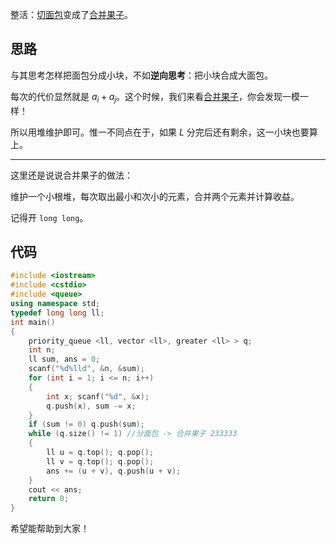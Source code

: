 整活：[切面包](https://www.luogu.com.cn/problem/AT_abc252_f)变成了[合并果子](https://www.luogu.com.cn/problem/P1090)。

## 思路

与其思考怎样把面包分成小块，不如**逆向思考**：把小块合成大面包。

每次的代价显然就是 $a_i + a_j$。这个时候，我们来看[合并果子](https://www.luogu.com.cn/problem/P1090)，你会发现一模一样！

所以用堆维护即可。惟一不同点在于，如果 $L$ 分完后还有剩余，这一小块也要算上。

---

这里还是说说合并果子的做法：

维护一个小根堆，每次取出最小和次小的元素，合并两个元素并计算收益。

记得开 `long long`。

## 代码

```cpp
#include <iostream>
#include <cstdio>
#include <queue>
using namespace std;
typedef long long ll;
int main()
{
	priority_queue <ll, vector <ll>, greater <ll> > q;
	int n;
	ll sum, ans = 0;
	scanf("%d%lld", &n, &sum);
	for (int i = 1; i <= n; i++)
	{
		int x; scanf("%d", &x);
		q.push(x), sum -= x;
	}
	if (sum != 0) q.push(sum);
	while (q.size() != 1) //分面包 -> 合并果子 233333
	{
		ll u = q.top(); q.pop();
		ll v = q.top(); q.pop();
		ans += (u + v), q.push(u + v);
	}
	cout << ans;
	return 0;
}
```

希望能帮助到大家！